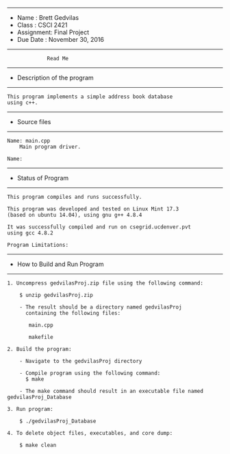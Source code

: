 *******************************************************
*  Name      :  Brett Gedvilas
*  Class     :  CSCI 2421
*  Assignment:  Final Project
*  Due Date  :  November 30, 2016
*******************************************************

                 Read Me

*******************************************************
*  Description of the program
*******************************************************


    This program implements a simple address book database
    using c++.


*******************************************************
*  Source files
*******************************************************

    Name: main.cpp
        Main program driver.

    Name:


*******************************************************
*  Status of Program
*******************************************************

    This program compiles and runs successfully.

    This program was developed and tested on Linux Mint 17.3
    (based on ubuntu 14.04), using gnu g++ 4.8.4

    It was successfully compiled and run on csegrid.ucdenver.pvt
    using gcc 4.8.2

    Program Limitations:


*******************************************************
*  How to Build and Run Program
*******************************************************

    1. Uncompress gedvilasProj.zip file using the following command:

        $ unzip gedvilasProj.zip

        - The result should be a directory named gedvilasProj
          containing the following files:

           main.cpp

           makefile

    2. Build the program:

        - Navigate to the gedvilasProj directory

        - Compile program using the following command:
          $ make

        - The make command should result in an executable file named gedvilasProj_Database

    3. Run program:

        $ ./gedvilasProj_Database

    4. To delete object files, executables, and core dump:

        $ make clean
